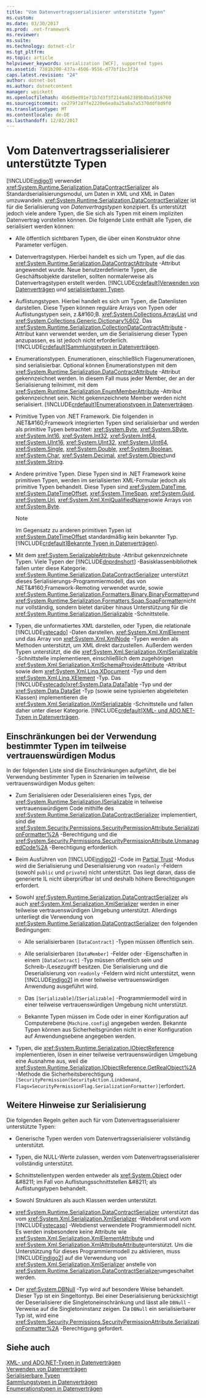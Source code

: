 ```yaml
---
title: "Vom Datenvertragsserialisierer unterstützte Typen"
ms.custom: 
ms.date: 03/30/2017
ms.prod: .net-framework
ms.reviewer: 
ms.suite: 
ms.technology: dotnet-clr
ms.tgt_pltfrm: 
ms.topic: article
helpviewer_keywords: serialization [WCF], supported types
ms.assetid: 7381b200-437a-4506-9556-d77bf1bc3f34
caps.latest.revision: "24"
author: dotnet-bot
ms.author: dotnetcontent
manager: wpickett
ms.openlocfilehash: 4b6d9ed91e71b7d3f3f214a862389b8ba5316760
ms.sourcegitcommit: ce279f2d7fe2220e6ea0a25a8a7a5370ddf8d9f0
ms.translationtype: MT
ms.contentlocale: de-DE
ms.lasthandoff: 12/02/2017
---
```

# <a name="types-supported-by-the-data-contract-serializer"></a>Vom Datenvertragsserialisierer unterstützte Typen
[!INCLUDE[indigo1](../../../../includes/indigo1-md.md)] verwendet <xref:System.Runtime.Serialization.DataContractSerializer> als Standardserialisierungsmodul, um Daten in XML und XML in Daten umzuwandeln. <xref:System.Runtime.Serialization.DataContractSerializer> ist für die Serialisierung von *Datenvertragstypen* konzipiert. Es unterstützt jedoch viele andere Typen, die Sie sich als Typen mit einem impliziten Datenvertrag vorstellen können. Die folgende Liste enthält alle Typen, die serialisiert werden können:  
  
-   Alle öffentlich sichtbaren Typen, die über einen Konstruktor ohne Parameter verfügen.  
  
-   Datenvertragstypen. Hierbei handelt es sich um Typen, auf die das <xref:System.Runtime.Serialization.DataContractAttribute> -Attribut angewendet wurde. Neue benutzerdefinierte Typen, die Geschäftsobjekte darstellen, sollten normalerweise als Datenvertragstypen erstellt werden. [!INCLUDE[crdefault](../../../../includes/crdefault-md.md)][Verwenden von Datenverträgen](../../../../docs/framework/wcf/feature-details/using-data-contracts.md) und [serialisierbaren Typen](../../../../docs/framework/wcf/feature-details/serializable-types.md).  
  
-   Auflistungstypen. Hierbei handelt es sich um Typen, die Datenlisten darstellen. Diese Typen können reguläre Arrays von Typen oder Auflistungstypen sein, z.&amp;#160;B. <xref:System.Collections.ArrayList> und <xref:System.Collections.Generic.Dictionary%602>. Das <xref:System.Runtime.Serialization.CollectionDataContractAttribute> -Attribut kann verwendet werden, um die Serialisierung dieser Typen anzupassen, es ist jedoch nicht erforderlich. [!INCLUDE[crdefault](../../../../includes/crdefault-md.md)][Sammlungstypen in Datenverträgen](../../../../docs/framework/wcf/feature-details/collection-types-in-data-contracts.md).  
  
-   Enumerationstypen. Enumerationen, einschließlich Flagenumerationen, sind serialisierbar. Optional können Enumerationstypen mit dem <xref:System.Runtime.Serialization.DataContractAttribute> -Attribut gekennzeichnet werden. In diesem Fall muss jeder Member, der an der Serialisierung teilnimmt, mit dem <xref:System.Runtime.Serialization.EnumMemberAttribute> -Attribut gekennzeichnet sein. Nicht gekennzeichnete Member werden nicht serialisiert. [!INCLUDE[crdefault](../../../../includes/crdefault-md.md)][Enumerationstypen in Datenverträgen](../../../../docs/framework/wcf/feature-details/enumeration-types-in-data-contracts.md).  
  
-   Primitive Typen von .NET&#160;Framework. Die folgenden in .NET&amp;#160;Framework integrierten Typen sind serialisierbar und werden als primitive Typen betrachtet: <xref:System.Byte>, <xref:System.SByte>, <xref:System.Int16>, <xref:System.Int32>, <xref:System.Int64>, <xref:System.UInt16>, <xref:System.UInt32>, <xref:System.UInt64>, <xref:System.Single>, <xref:System.Double>, <xref:System.Boolean>, <xref:System.Char>, <xref:System.Decimal>, <xref:System.Object>und <xref:System.String>.  
  
-   Andere primitive Typen. Diese Typen sind in .NET&#160;Framework keine primitiven Typen, werden im serialisierten XML-Formular jedoch als primitive Typen behandelt. Diese Typen sind <xref:System.DateTime>, <xref:System.DateTimeOffset>, <xref:System.TimeSpan>, <xref:System.Guid>, <xref:System.Uri>, <xref:System.Xml.XmlQualifiedName>sowie Arrays von <xref:System.Byte>.  
  
    > [!NOTE]
    >  Im Gegensatz zu anderen primitiven Typen ist <xref:System.DateTimeOffset> standardmäßig kein bekannter Typ. [!INCLUDE[crdefault](../../../../includes/crdefault-md.md)][Bekannte Typen in Datenverträgen](../../../../docs/framework/wcf/feature-details/data-contract-known-types.md)).  
  
-   Mit dem <xref:System.SerializableAttribute> -Attribut gekennzeichnete Typen. Viele Typen der [!INCLUDE[dnprdnshort](../../../../includes/dnprdnshort-md.md)] -Basisklassenbibliothek fallen unter diese Kategorie. <xref:System.Runtime.Serialization.DataContractSerializer> unterstützt dieses Serialisierungs-Programmiermodell, das von .NET&amp;#160;Framework-Remoting verwendet wurde, sowie <xref:System.Runtime.Serialization.Formatters.Binary.BinaryFormatter>und <xref:System.Runtime.Serialization.Formatters.Soap.SoapFormatter>nicht nur vollständig, sondern bietet darüber hinaus Unterstützung für die <xref:System.Runtime.Serialization.ISerializable> -Schnittstelle.  
  
-   Typen, die unformatiertes XML darstellen, oder Typen, die relationale [!INCLUDE[vstecado](../../../../includes/vstecado-md.md)] -Daten darstellen. <xref:System.Xml.XmlElement> und das Array von <xref:System.Xml.XmlNode> -Typen werden als Methoden unterstützt, um XML direkt darzustellen. Außerdem werden Typen unterstützt, die die <xref:System.Xml.Serialization.IXmlSerializable> -Schnittstelle implementieren, einschließlich dem zugehörigen <xref:System.Xml.Serialization.XmlSchemaProviderAttribute> -Attribut sowie dem <xref:System.Xml.Linq.XDocument> -Typ und dem <xref:System.Xml.Linq.XElement> -Typ. Das [!INCLUDE[vstecado](../../../../includes/vstecado-md.md)]<xref:System.Data.DataTable> -Typ und der <xref:System.Data.DataSet> -Typ (sowie seine typisierten abgeleiteten Klassen) implementieren die <xref:System.Xml.Serialization.IXmlSerializable> -Schnittstelle und fallen daher unter dieser Kategorie. [!INCLUDE[crdefault](../../../../includes/crdefault-md.md)][XML- und ADO.NET-Typen in Datenverträgen](../../../../docs/framework/wcf/feature-details/xml-and-ado-net-types-in-data-contracts.md).  
  
## <a name="limitations-of-using-certain-types-in-partial-trust-mode"></a>Einschränkungen bei der Verwendung bestimmter Typen im teilweise vertrauenswürdigen Modus  
 In der folgenden Liste sind die Einschränkungen aufgeführt, die bei Verwendung bestimmter Typen in Szenarien im teilweise vertrauenswürdigen Modus gelten:  
  
-   Zum Serialisieren oder Deserialisieren eines Typs, der <xref:System.Runtime.Serialization.ISerializable> in teilweise vertrauenswürdigem Code mithilfe des <xref:System.Runtime.Serialization.DataContractSerializer> implementiert, sind die <xref:System.Security.Permissions.SecurityPermissionAttribute.SerializationFormatter%2A> -Berechtigung und die <xref:System.Security.Permissions.SecurityPermissionAttribute.UnmanagedCode%2A> -Berechtigung erforderlich.  
  
-   Beim Ausführen von [!INCLUDE[indigo2](../../../../includes/indigo2-md.md)] -Code im [Partial Trust](../../../../docs/framework/wcf/feature-details/partial-trust.md) -Modus wird die Serialisierung und Deserialisierung von `readonly` -Feldern (sowohl `public` und `private`) nicht unterstützt. Das liegt daran, dass die generierte IL nicht überprüfbar ist und deshalb höhere Berechtigungen erfordert.  
  
-   Sowohl <xref:System.Runtime.Serialization.DataContractSerializer> als auch <xref:System.Xml.Serialization.XmlSerializer> werden in einer teilweise vertrauenswürdigen Umgebung unterstützt. Allerdings unterliegt die Verwendung von <xref:System.Runtime.Serialization.DataContractSerializer> den folgenden Bedingungen:  
  
    -   Alle serialisierbaren `[DataContract]` -Typen müssen öffentlich sein.  
  
    -   Alle serialisierbaren `[DataMember]` -Felder oder -Eigenschaften in einem `[DataContract]` -Typ müssen öffentlich sein und Schreib-/Lesezugriff besitzen. Die Serialisierung und die Deserialisierung von `readonly` -Feldern wird nicht unterstützt, wenn [!INCLUDE[indigo2](../../../../includes/indigo2-md.md)] in einer teilweise vertrauenswürdigen Anwendung ausgeführt wird.  
  
    -   Das `[Serializable]`/`ISerializable]` -Programmiermodell wird in einer teilweise vertrauenswürdigen Umgebung nicht unterstützt.  
  
    -   Bekannte Typen müssen im Code oder in einer Konfiguration auf Computerebene (`Machine.config`) angegeben werden. Bekannte Typen können aus Sicherheitsgründen nicht in einer Konfiguration auf Anwendungsebene angegeben werden.  
  
-   Typen, die <xref:System.Runtime.Serialization.IObjectReference> implementieren, lösen in einer teilweise vertrauenswürdigen Umgebung eine Ausnahme aus, weil die <xref:System.Runtime.Serialization.IObjectReference.GetRealObject%2A> -Methode die Sicherheitsberechtigung `[SecurityPermission(SecurityAction.LinkDemand, Flags=SecurityPermissionFlag.SerializationFormatter)]`erfordert.  
  
## <a name="additional-notes-on-serialization"></a>Weitere Hinweise zur Serialisierung  
 Die folgenden Regeln gelten auch für vom Datenvertragsserialisierer unterstützte Typen:  
  
-   Generische Typen werden vom Datenvertragsserialisierer vollständig unterstützt.  
  
-   Typen, die NULL-Werte zulassen, werden vom Datenvertragsserialisierer vollständig unterstützt.  
  
-   Schnittstellentypen werden entweder als <xref:System.Object> oder &amp;#8211; im Fall von Auflistungsschnittstellen &amp;#8211; als Auflistungstypen behandelt.  
  
-   Sowohl Strukturen als auch Klassen werden unterstützt.  
  
-   <xref:System.Runtime.Serialization.DataContractSerializer> unterstützt das vom <xref:System.Xml.Serialization.XmlSerializer> -Webdienst und vom [!INCLUDE[vstecasp](../../../../includes/vstecasp-md.md)] -Webdienst verwendete Programmiermodell nicht. Es werden insbesondere keine Attribute wie <xref:System.Xml.Serialization.XmlElementAttribute> und <xref:System.Xml.Serialization.XmlAttributeAttribute>unterstützt. Um die Unterstützung für dieses Programmiermodell zu aktivieren, muss [!INCLUDE[indigo2](../../../../includes/indigo2-md.md)] auf die Verwendung von <xref:System.Xml.Serialization.XmlSerializer> anstelle von <xref:System.Runtime.Serialization.DataContractSerializer>umgeschaltet werden.  
  
-   Der <xref:System.DBNull> -Typ wird auf besondere Weise behandelt. Dieser Typ ist ein Singeltontyp. Bei einer Deserialisierung berücksichtigt der Deserialisierer die Singletoneinschränkung und lässt alle `DBNull` -Verweise auf die Singletoninstanz zeigen. Da `DBNull` ein serialisierbarer Typ ist, wird eine <xref:System.Security.Permissions.SecurityPermissionAttribute.SerializationFormatter%2A> -Berechtigung gefordert.  
  
## <a name="see-also"></a>Siehe auch  
 [XML- und ADO.NET-Typen in Datenverträgen](../../../../docs/framework/wcf/feature-details/xml-and-ado-net-types-in-data-contracts.md)  
 [Verwenden von Datenverträgen](../../../../docs/framework/wcf/feature-details/using-data-contracts.md)  
 [Serialisierbare Typen](../../../../docs/framework/wcf/feature-details/serializable-types.md)  
 [Sammlungstypen in Datenverträgen](../../../../docs/framework/wcf/feature-details/collection-types-in-data-contracts.md)  
 [Enumerationstypen in Datenverträgen](../../../../docs/framework/wcf/feature-details/enumeration-types-in-data-contracts.md)
